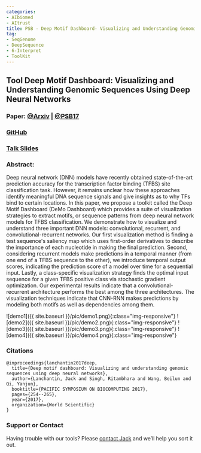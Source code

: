 ```yaml
---
categories:
- AIbiomed
- AItrust
title: PSB - Deep Motif Dashboard- Visualizing and Understanding Genomic Sequences Using Deep Neural Networks
tag:
- SeqGenome
- DeepSequence
- 6-Interpret
- ToolKit
---
```

<a name="demo"></a>
## Tool Deep Motif Dashboard: Visualizing and Understanding Genomic Sequences Using Deep Neural Networks

### Paper: [@Arxiv](https://arxiv.org/abs/1608.03644) | [@PSB17](https://psb.stanford.edu/psb-online/proceedings/psb17/lanchantin.pdf)


### [GitHub](https://github.com/QData/DeepMotif)


### [Talk Slides](https://github.com/QData/DeepMotif/blob/master/psb_talk_slides.pdf)

### Abstract:
Deep neural network (DNN) models have recently obtained state-of-the-art prediction accuracy for the transcription factor binding (TFBS) site classification task. However, it remains unclear how these approaches identify meaningful DNA sequence signals and give insights as to why TFs bind to certain locations. In this paper, we propose a toolkit called the Deep Motif Dashboard (DeMo Dashboard) which provides a suite of visualization strategies to extract motifs, or sequence patterns from deep neural network models for TFBS classification. We demonstrate how to visualize and understand three important DNN models: convolutional, recurrent, and convolutional-recurrent networks. Our first visualization method is finding a test sequence's saliency map which uses first-order derivatives to describe the importance of each nucleotide in making the final prediction. Second, considering recurrent models make predictions in a temporal manner (from one end of a TFBS sequence to the other), we introduce temporal output scores, indicating the prediction score of a model over time for a sequential input. Lastly, a class-specific visualization strategy finds the optimal input sequence for a given TFBS positive class via stochastic gradient optimization. Our experimental results indicate that a convolutional-recurrent architecture performs the best among the three architectures. The visualization techniques indicate that CNN-RNN makes predictions by modeling both motifs as well as dependencies among them.



![demo1]({{ site.baseurl }}/pic/demo1.png){:class="img-responsive"}
![demo2]({{ site.baseurl }}/pic/demo2.png){:class="img-responsive"}
![demo3]({{ site.baseurl }}/pic/demo3.png){:class="img-responsive"}
![demo4]({{ site.baseurl }}/pic/demo4.png){:class="img-responsive"}



### Citations

```
@inproceedings{lanchantin2017deep,
  title={Deep motif dashboard: Visualizing and understanding genomic sequences using deep neural networks},
  author={Lanchantin, Jack and Singh, Ritambhara and Wang, Beilun and Qi, Yanjun},
  booktitle={PACIFIC SYMPOSIUM ON BIOCOMPUTING 2017},
  pages={254--265},
  year={2017},
  organization={World Scientific}
}
```


### Support or Contact

Having trouble with our tools? Please [contact Jack](mailto:jacklanchantin@gmail.com) and we’ll help you sort it out.
